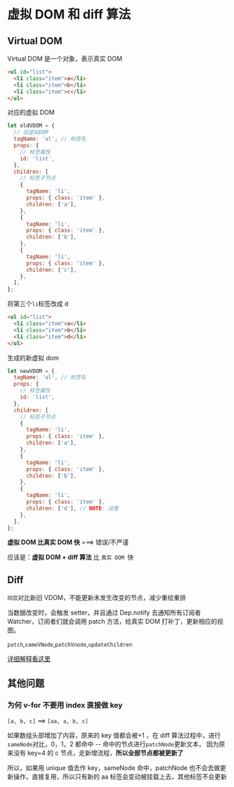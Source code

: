 # 虚拟 DOM 和 diff 算法

## Virtual DOM

Virtual DOM 是一个对象，表示真实 DOM

```html
<ul id="list">
  <li class="item">a</li>
  <li class="item">b</li>
  <li class="item">c</li>
</ul>
```

对应的虚拟 DOM

```js
let oldVDOM = {
  // 旧虚拟DOM
  tagName: 'ul', // 标签名
  props: {
    // 标签属性
    id: 'list',
  },
  children: [
    // 标签子节点
    {
      tagName: 'li',
      props: { class: 'item' },
      children: ['a'],
    },
    {
      tagName: 'li',
      props: { class: 'item' },
      children: ['b'],
    },
    {
      tagName: 'li',
      props: { class: 'item' },
      children: ['c'],
    },
  ],
};
```

将第三个`li`标签改成 d

```html
<ul id="list">
  <li class="item">a</li>
  <li class="item">b</li>
  <li class="item">d</li>
</ul>
```

生成的新虚拟 dom

```js
let newVDOM = {
  tagName: 'ul', // 标签名
  props: {
    // 标签属性
    id: 'list',
  },
  children: [
    // 标签子节点
    {
      tagName: 'li',
      props: { class: 'item' },
      children: ['a'],
    },
    {
      tagName: 'li',
      props: { class: 'item' },
      children: ['b'],
    },
    {
      tagName: 'li',
      props: { class: 'item' },
      children: ['d'], // NOTE: 这里
    },
  ],
};
```

**虚拟 DOM 比真实 DOM 快** ===> 错误/不严谨

应该是：**虚拟 DOM + diff 算法** 比 `真实 DOM `快

## Diff

`同层`对比新旧 VDOM，不能更新未发生改变的节点，减少重绘重排

当数据改变时，会触发 setter，并且通过 Dep.notify 去通知所有订阅者 Watcher，订阅者们就会调用 patch 方法，给真实 DOM 打补丁，更新相应的视图。

`patch`,`sameVNode`,`patchVnode`,`updateChildren`

[详细解释看这里](https://juejin.cn/post/6994959998283907102?utm_source=gold_browser_extension#heading-9)

## 其他问题

### 为何 v-for 不要用 index 直接做 key

`[a, b, c]` ==> `[aa, a, b, c]`

如果数组头部增加了内容，原来的 key 值都会被+1 ，在 diff 算法过程中，进行`sameNode`对比，0，1，2 都命中 -- 命中的节点进行`patchNode`更新文本，
因为原来没有 key=4 的 c 节点，走新增流程，**所以全部节点都被更新了**

所以，如果用 unique 值去作 key，sameNode 命中，patchNode 也不会去做更新操作，直接复用，所以只有新的 aa 标签会变动被挂载上去，其他标签不会更新
